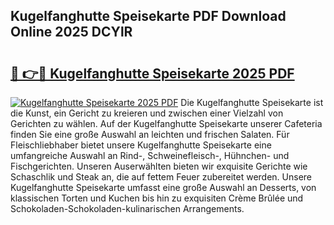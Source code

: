 ## Kugelfanghutte Speisekarte PDF Download Online 2025 DCYlR

# <h2><a href="http://gc5zwl.nevu.top/?p=Kugelfanghutte+Speisekarte">🔗 👉🔴 Kugelfanghutte Speisekarte 2025 PDF</a></h2>

[![Kugelfanghutte Speisekarte 2025 PDF](https://i.imgur.com/dBaPXMq.png)](http://gc5zwl.nevu.top/?p=Kugelfanghutte+Speisekarte)
Die Kugelfanghutte Speisekarte ist die Kunst, ein Gericht zu kreieren und zwischen einer Vielzahl von Gerichten zu wählen. Auf der Kugelfanghutte Speisekarte unserer Cafeteria finden Sie eine große Auswahl an leichten und frischen Salaten. Für Fleischliebhaber bietet unsere Kugelfanghutte Speisekarte eine umfangreiche Auswahl an Rind-, Schweinefleisch-, Hühnchen- und Fischgerichten. Unseren Auserwählten bieten wir exquisite Gerichte wie Schaschlik und Steak an, die auf fettem Feuer zubereitet werden. Unsere Kugelfanghutte Speisekarte umfasst eine große Auswahl an Desserts, von klassischen Torten und Kuchen bis hin zu exquisiten Crème Brûlée und Schokoladen-Schokoladen-kulinarischen Arrangements.
